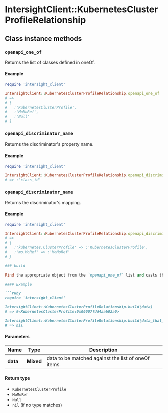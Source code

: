 # IntersightClient::KubernetesClusterProfileRelationship

## Class instance methods

### `openapi_one_of`

Returns the list of classes defined in oneOf.

#### Example

```ruby
require 'intersight_client'

IntersightClient::KubernetesClusterProfileRelationship.openapi_one_of
# =>
# [
#   :'KubernetesClusterProfile',
#   :'MoMoRef',
#   :'Null'
# ]
```

### `openapi_discriminator_name`

Returns the discriminator's property name.

#### Example

```ruby
require 'intersight_client'

IntersightClient::KubernetesClusterProfileRelationship.openapi_discriminator_name
# => :'class_id'
```

### `openapi_discriminator_name`

Returns the discriminator's mapping.

#### Example

```ruby
require 'intersight_client'

IntersightClient::KubernetesClusterProfileRelationship.openapi_discriminator_mapping
# =>
# {
#   :'kubernetes.ClusterProfile' => :'KubernetesClusterProfile',
#   :'mo.MoRef' => :'MoMoRef'
# }

### build

Find the appropriate object from the `openapi_one_of` list and casts the data into it.

#### Example

```ruby
require 'intersight_client'

IntersightClient::KubernetesClusterProfileRelationship.build(data)
# => #<KubernetesClusterProfile:0x00007fdd4aab02a0>

IntersightClient::KubernetesClusterProfileRelationship.build(data_that_doesnt_match)
# => nil
```

#### Parameters

| Name | Type | Description |
| ---- | ---- | ----------- |
| **data** | **Mixed** | data to be matched against the list of oneOf items |

#### Return type

- `KubernetesClusterProfile`
- `MoMoRef`
- `Null`
- `nil` (if no type matches)

